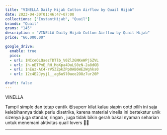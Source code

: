 ```yaml
---
title: "VINELLA Daily Hijab Cotton Airflow by Quail Hijab"
date: 2023-04-30T01:46:47+07:00
collections: ["InstantHijab", "Quail"]
brands: "Quail"
grams: "145"
description : "VINELLA Daily Hijab Cotton Airflow by Quail Hijab"
price: "66,000.00"

google_drive:
  enable: true
  pics:
  - url: 1NCceQLQaezTDTlb_V0Zl2GNKeWPjSZVL
  - url: 1h-nETPmE_RH_MoXpa4DuLS0zN-2a8dOB
  - url: 1nEuz-AC4-rVSZZpkZPpOAB6WE2Wghks0
  - url: 12c4E2Jyyj1__ag6u9l0uee2O8z7ur20P

draft: false
---
```


VINELLA

Tampil simple dan tetap cantik 😍superr kilat kalau siapin ootd pilih ini saja kelebihannya  tidak perlu disetrika, karena material vinella ini bertekstur unik sizenya juga standar, ringan , juga tidak bikin gerah bakal nyaman seharian untuk menemani aktivitas quail lovers 🥰😍

---    
 
